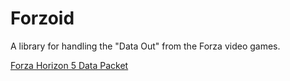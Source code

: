 # Forzoid

A library for handling the "Data Out" from the Forza video games.

[Forza Horizon 5 Data Packet](https://pastebin.com/GFbbzbg3)